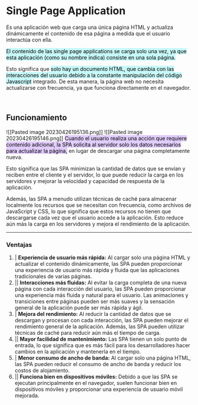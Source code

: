 <i class="time"></i>
<div class="head"><h1>Single Page Application</h1></div>

Es una aplicación web que carga una única página HTML y actualiza dinámicamente el contenido de esa página a medida que el usuario interactúa con ella. 

<mark style="background: #ABF7F7A6;">El contenido de las single page applications se carga solo una vez, ya que esta aplicación (como su nombre indica) consiste en una sola página. </mark>

Esto significa que <mark style="background: #ABF7F7A6;">solo hay un documento HTML, que cambia con las interacciones del usuario debido a la constante manipulación del código Javascript</mark> integrado. De esta manera, la página web no necesita actualizarse con frecuencia, ya que funciona directamente en el navegador.

<br>

## Funcionamiento
![[Pasted image 20230426195136.png]]
![[Pasted image 20230426195146.png]]
<mark style="background: #D2B3FFA6;">Cuando el usuario realiza una acción que requiere contenido adicional, la SPA solicita al servidor solo los datos necesarios para actualizar la página,</mark> en lugar de descargar una página completamente nueva. 

Esto significa que las SPA minimizan la cantidad de datos que se envían y reciben entre el cliente y el servidor, lo que puede reducir la carga en los servidores y mejorar la velocidad y capacidad de respuesta de la aplicación.

Además, las SPA a menudo utilizan técnicas de caché para almacenar localmente los recursos que se necesitan con frecuencia, como archivos de JavaScript y CSS, lo que significa que estos recursos no tienen que descargarse cada vez que el usuario accede a la aplicación. Esto reduce aún más la carga en los servidores y mejora el rendimiento de la aplicación.
<hr> 

### Ventajas
1. | <b>Experiencia de usuario más rápida:</b> Al cargar solo una página HTML y actualizar el contenido dinámicamente, las SPA pueden proporcionar una experiencia de usuario más rápida y fluida que las aplicaciones tradicionales de varias páginas.
2. || <b>Interacciones más fluidas:</b> Al evitar la carga completa de una nueva página con cada interacción del usuario, las SPA pueden proporcionar una experiencia más fluida y natural para el usuario. Las animaciones y transiciones entre páginas pueden ser más suaves y la sensación general de la aplicación puede ser más rápida y ágil.
3. | <b>Mejora del rendimiento:</b> Al reducir la cantidad de datos que se descargan y procesan con cada interacción, las SPA pueden mejorar el rendimiento general de la aplicación. Además, las SPA pueden utilizar técnicas de caché para reducir aún más el tiempo de carga.
4. || <b>Mayor facilidad de mantenimiento:</b> Las SPA tienen un solo punto de entrada, lo que significa que es más fácil para los desarrolladores hacer cambios en la aplicación y mantenerla en el tiempo.
5. | <b>Menor consumo de ancho de banda:</b> Al cargar solo una página HTML, las SPA pueden reducir el consumo de ancho de banda y reducir los costos de alojamiento.
6. || <b>Funciona bien en dispositivos móviles:</b> Debido a que las SPA se ejecutan principalmente en el navegador, suelen funcionar bien en dispositivos móviles y proporcionar una experiencia de usuario móvil mejorada.